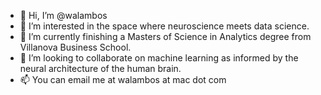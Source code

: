 - 👋 Hi, I’m @walambos
- 👀 I’m interested in the space where neuroscience meets data science.
- 🌱 I’m currently finishing a Masters of Science in Analytics degree from Villanova Business School.
- 💞️ I’m looking to collaborate on machine learning as informed by the neural architecture of the human brain.
- 📫 You can email me at walambos at mac dot com

<!---
walambos/walambos is a ✨ special ✨ repository because its `README.md` (this file) appears on your GitHub profile.
You can click the Preview link to take a look at your changes.
--->
